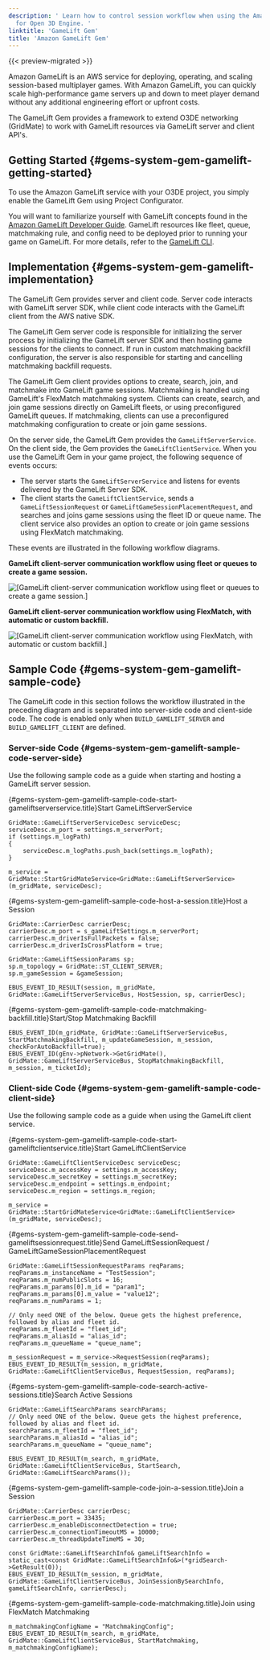 ```yaml
---
description: ' Learn how to control session workflow when using the Amazon Games Services Gem
  for Open 3D Engine. '
linktitle: 'GameLift Gem'
title: 'Amazon GameLift Gem'
---
```


{{< preview-migrated >}}

Amazon GameLift is an AWS service for deploying, operating, and scaling session\-based multiplayer games\. With Amazon GameLift, you can quickly scale high\-performance game servers up and down to meet player demand without any additional engineering effort or upfront costs\.

The GameLift Gem provides a framework to extend O3DE networking \(GridMate\) to work with GameLift resources via GameLift server and client API's\.

## Getting Started {#gems-system-gem-gamelift-getting-started}

To use the Amazon GameLift service with your O3DE project, you simply enable the GameLift Gem using Project Configurator\.

You will want to familiarize yourself with GameLift concepts found in the [Amazon GameLift Developer Guide](https://docs.aws.amazon.com/gamelift/latest/developerguide)\. GameLift resources like fleet, queue, matchmaking rule, and config need to be deployed prior to running your game on GameLift\. For more details, refer to the [GameLift CLI](https://docs.aws.amazon.com/cli/latest/reference/gamelift)\.

## Implementation {#gems-system-gem-gamelift-implementation}



The GameLift Gem provides server and client code\. Server code interacts with GameLift server SDK, while client code interacts with the GameLift client from the AWS native SDK\.

The GameLift Gem server code is responsible for initializing the server process by initializing the GameLift server SDK and then hosting game sessions for the clients to connect\. If run in custom matchmaking backfill configuration, the server is also responsible for starting and cancelling matchmaking backfill requests\.

The GameLift Gem client provides options to create, search, join, and matchmake into GameLift game sessions\. Matchmaking is handled using GameLift's FlexMatch matchmaking system\. Clients can create, search, and join game sessions directly on GameLift fleets, or using preconfigured GameLift queues\. If matchmaking, clients can use a preconfigured matchmaking configuration to create or join game sessions\.

On the server side, the GameLift Gem provides the `GameLiftServerService`\. On the client side, the Gem provides the `GameLiftClientService`\. When you use the GameLift Gem in your game project, the following sequence of events occurs:
+ The server starts the `GameLiftServerService` and listens for events delivered by the GameLift Server SDK\.
+ The client starts the `GameLiftClientService`, sends a `GameLiftSessionRequest` or `GameLiftGameSessionPlacementRequest`, and searches and joins game sessions using the fleet ID or queue name\. The client service also provides an option to create or join game sessions using FlexMatch matchmaking\.

These events are illustrated in the following workflow diagrams\.

 **GameLift client\-server communication workflow using fleet or queues to create a game session\.**

![\[GameLift client-server communication workflow using fleet or queues to create a game session.\]](/images/user-guide/gems/game-lift-gem-workflow.png)

 **GameLift client\-server communication workflow using FlexMatch, with automatic or custom backfill\.**

![\[GameLift client-server communication workflow using FlexMatch, with automatic or custom backfill.\]](/images/user-guide/gems/game-lift-gem-workflow-matchmaking.png)

## Sample Code {#gems-system-gem-gamelift-sample-code}

The GameLift code in this section follows the workflow illustrated in the preceding diagram and is separated into server\-side code and client\-side code\. The code is enabled only when `BUILD_GAMELIFT_SERVER` and `BUILD_GAMELIFT_CLIENT` are defined\.

### Server\-side Code {#gems-system-gem-gamelift-sample-code-server-side}

Use the following sample code as a guide when starting and hosting a GameLift server session\.

 {#gems-system-gem-gamelift-sample-code-start-gameliftserverservice.title}Start GameLiftServerService



```
GridMate::GameLiftServerServiceDesc serviceDesc;
serviceDesc.m_port = settings.m_serverPort;
if (settings.m_logPath)
{
    serviceDesc.m_logPaths.push_back(settings.m_logPath);
}

m_service = GridMate::StartGridMateService<GridMate::GameLiftServerService>(m_gridMate, serviceDesc);
```

 {#gems-system-gem-gamelift-sample-code-host-a-session.title}Host a Session



```
GridMate::CarrierDesc carrierDesc;
carrierDesc.m_port = s_gameLiftSettings.m_serverPort;
carrierDesc.m_driverIsFullPackets = false;
carrierDesc.m_driverIsCrossPlatform = true;

GridMate::GameLiftSessionParams sp;
sp.m_topology = GridMate::ST_CLIENT_SERVER;
sp.m_gameSession = &gameSession;

EBUS_EVENT_ID_RESULT(session, m_gridMate, GridMate::GameLiftServerServiceBus, HostSession, sp, carrierDesc);
```

 {#gems-system-gem-gamelift-sample-code-matchmaking-backfill.title}Start/Stop Matchmaking Backfill



```
EBUS_EVENT_ID(m_gridMate, GridMate::GameLiftServerServiceBus, StartMatchmakingBackfill, m_updateGameSession, m_session, checkForAutoBackfill=true);
EBUS_EVENT_ID(gEnv->pNetwork->GetGridMate(), GridMate::GameLiftServerServiceBus, StopMatchmakingBackfill, m_session, m_ticketId);
```

### Client\-side Code {#gems-system-gem-gamelift-sample-code-client-side}

Use the following sample code as a guide when using the GameLift client service\.

 {#gems-system-gem-gamelift-sample-code-start-gameliftclientservice.title}Start GameLiftClientService



```
GridMate::GameLiftClientServiceDesc serviceDesc;
serviceDesc.m_accessKey = settings.m_accessKey;
serviceDesc.m_secretKey = settings.m_secretKey;
serviceDesc.m_endpoint = settings.m_endpoint;
serviceDesc.m_region = settings.m_region;

m_service = GridMate::StartGridMateService<GridMate::GameLiftClientService>(m_gridMate, serviceDesc);
```

 {#gems-system-gem-gamelift-sample-code-send-gameliftsessionrequest.title}Send GameLiftSessionRequest / GameLiftGameSessionPlacementRequest



```
GridMate::GameLiftSessionRequestParams reqParams;
reqParams.m_instanceName = "TestSession";
reqParams.m_numPublicSlots = 16;
reqParams.m_params[0].m_id = "param1";
reqParams.m_params[0].m_value = "value12";
reqParams.m_numParams = 1;

// Only need ONE of the below. Queue gets the highest preference, followed by alias and fleet id.
reqParams.m_fleetId = "fleet_id";
reqParams.m_aliasId = "alias_id";
reqParams.m_queueName = "queue_name";

m_sessionRequest = m_service->RequestSession(reqParams);
EBUS_EVENT_ID_RESULT(m_session, m_gridMate, GridMate::GameLiftClientServiceBus, RequestSession, reqParams);
```

 {#gems-system-gem-gamelift-sample-code-search-active-sessions.title}Search Active Sessions



```
GridMate::GameLiftSearchParams searchParams;
// Only need ONE of the below. Queue gets the highest preference, followed by alias and fleet id.
searchParams.m_fleetId = "fleet_id";
searchParams.m_aliasId = "alias_id";
searchParams.m_queueName = "queue_name";

EBUS_EVENT_ID_RESULT(m_search, m_gridMate, GridMate::GameLiftClientServiceBus, StartSearch, GridMate::GameLiftSearchParams());
```

 {#gems-system-gem-gamelift-sample-code-join-a-session.title}Join a Session



```
GridMate::CarrierDesc carrierDesc;
carrierDesc.m_port = 33435;
carrierDesc.m_enableDisconnectDetection = true;
carrierDesc.m_connectionTimeoutMS = 10000;
carrierDesc.m_threadUpdateTimeMS = 30;

const GridMate::GameLiftSearchInfo& gameLiftSearchInfo = static_cast<const GridMate::GameLiftSearchInfo&>(*gridSearch->GetResult(0));
EBUS_EVENT_ID_RESULT(m_session, m_gridMate, GridMate::GameLiftClientServiceBus, JoinSessionBySearchInfo, gameLiftSearchInfo, carrierDesc);
```

 {#gems-system-gem-gamelift-sample-code-matchmaking.title}Join using FlexMatch Matchmaking



```
m_matchmakingConfigName = "MatchmakingConfig";
EBUS_EVENT_ID_RESULT(m_search, m_gridMate, GridMate::GameLiftClientServiceBus, StartMatchmaking, m_matchmakingConfigName);
```
